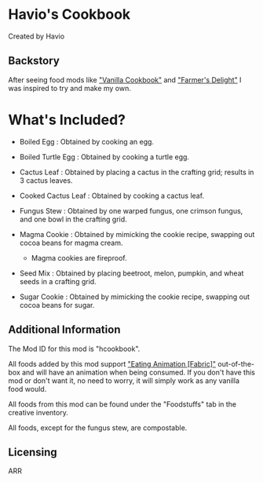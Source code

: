 # Havio's Cookbook
Created by Havio

## Backstory
After seeing food mods like ["Vanilla Cookbook"](https://modrinth.com/mod/vanillacookbook) and ["Farmer's Delight"](https://modrinth.com/mod/farmers-delight-fabric) I was inspired to try and make my own.

# What's Included?
- Boiled Egg : Obtained by cooking an egg.

- Boiled Turtle Egg : Obtained by cooking a turtle egg.

- Cactus Leaf : Obtained by placing a cactus in the crafting grid; results in 3 cactus leaves.

- Cooked Cactus Leaf : Obtained by cooking a cactus leaf.

- Fungus Stew : Obtained by one warped fungus, one crimson fungus, and one bowl in the crafting grid.

- Magma Cookie : Obtained by mimicking the cookie recipe, swapping out cocoa beans for magma cream.
    - Magma cookies are fireproof.

- Seed Mix : Obtained by placing beetroot, melon, pumpkin, and wheat seeds in a crafting grid.

- Sugar Cookie : Obtained by mimicking the cookie recipe, swapping out cocoa beans for sugar.

## Additional Information

The Mod ID for this mod is "hcookbook".

All foods added by this mod support ["Eating Animation [Fabric]"](https://modrinth.com/mod/eating-animation) out-of-the-box and will have an animation when being consumed. If you don't have this mod or don't want it, no need to worry, it will simply work as any vanilla food would.

All foods from this mod can be found under the "Foodstuffs" tab in the creative inventory.

All foods, except for the fungus stew, are compostable.


## Licensing
ARR